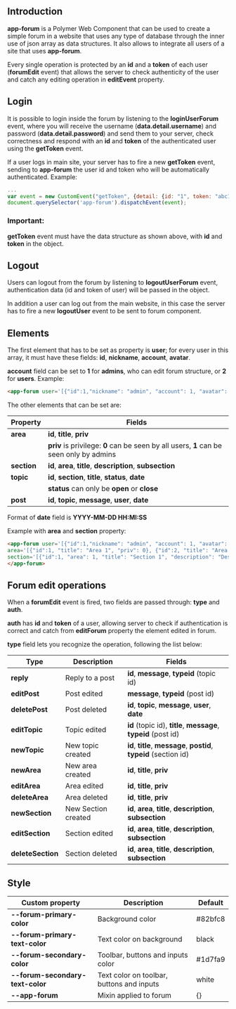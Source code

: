 ## Introduction
**app-forum** is a Polymer Web Component that can be used to create a simple forum in a website that uses any type of database through the inner use of json array as data structures. It also allows to integrate all users of a site that uses **app-forum**.

Every single operation is protected by an **id** and a **token** of each user (**forumEdit** event) that allows the server to check authenticity of the user and catch any editing operation in **editEvent** property.
 
## Login
It is possible to login inside the forum by listening to the **loginUserForum** event, where you will receive the username (**data.detail.username**) and password (**data.detail.password**) and send them to your server, check correctness and respond with an **id** and **token** of the authenticated user using the **getToken** event.

If a user logs in main site, your server has to fire a new **getToken** event, sending to **app-forum** the user id and token who will be automatically authenticated.
Example:
```javascript
...
var event = new CustomEvent("getToken", {detail: {id: "1", token: "abc1234"}});
document.querySelector('app-forum').dispatchEvent(event);
```
### Important: 
**getToken** event must have the data structure as shown above, with **id** and **token** in the object.
 
## Logout
Users can logout from the forum by listening to **logoutUserForum** event, authentication data (id and token of user) will be passed in the object.

In addition a user can log out from the main website, in this case the server has to fire a new **logoutUser** event to be sent to forum component.
 
## Elements
The first element that has to be set as property is **user**; for every user in this array,
it must have these fields: **id**, **nickname**, **account**, **avatar**.

**account** field can be set to **1** for __admins__, who can edit forum structure, or **2** for __users__.
Example:
```html
<app-forum user='[{"id":1,"nickname": "admin", "account": 1, "avatar": "images/users/avatar1.png"}, {"id":2, "nickname": "user", "account": 2, "avatar": "images/users/avatar2.png"}]'></app-forum>
```
The other elements that can be set are:

|Property    | Fields|
|----        |----------|
|**area**      | **id**, **title**, **priv**|
|              | **priv** is privilege: **0** can be seen by all users, **1** can be seen only by admins|
|**section**   | **id**, **area**, **title**, **description**, **subsection**|
|**topic**     | **id**, **section**, **title**, **status**, **date**|
|              | **status** can only be **open** or **close**|
|**post**      | **id**, **topic**, **message**, **user**, **date**|

Format of **date** field is **YYYY-MM-DD HH:MI:SS**

Example with **area** and **section** property:
```html
<app-forum user='[{"id":1,"nickname": "admin", "account": 1, "avatar": "images/users/avatar1.png"}, {"id":2, "nickname": "user", "account": 2, "avatar": "images/users/avatar2.png"}]' 
area='[{"id":1, "title": "Area 1", "priv": 0}, {"id":2, "title": "Area 2", "priv": 1}]' 
section='[{"id":1, "area": 1, "title": "Section 1", "description": "Description 1", "subsection": null}, {"id":2, "area": 2, "title": "Section 2", "description": "Description 2", "subsection": null}, {"id":3, "area": 1, "title": "Section 3", "description": "Description 3", "subsection": null}, {"id":4, "area": 1, "title": "Section 4", "description": "Description 4", "subsection": 1}]'>
</app-forum>
```
## Forum edit operations
When a **forumEdit** event is fired, two fields are passed through: **type** and **auth**.

**auth** has **id** and **token** of a user, allowing server to check if authentication is correct and catch from **editForum** property the element edited in forum.
 
**type** field lets you recognize the operation, following the list below:

|Type            | Description           | Fields|
|----------      |-------------          |----------|
|**reply**         | Reply to a post       | **id**, **message**, **typeid** (topic id)|
|**editPost**      | Post edited           | **message**, **typeid** (post id)|
|**deletePost**    | Post deleted          | **id**, **topic**, **message**, **user**, **date**|
|**editTopic**     | Topic edited          | **id** (topic id), **title**, **message**, **typeid** (post id)|
|**newTopic**      | New topic created     | **id**, **title**, **message**, **postid**, **typeid** (section id)|
|**newArea**       | New area created      | **id**, **title**, **priv**|
|**editArea**      | Area edited           | **id**, **title**, **priv**|
|**deleteArea**    | Area deleted          | **id**, **title**, **priv**|
|**newSection**    | New Section created   | **id**, **area**, **title**, **description**, **subsection**|
|**editSection**   | Section edited        | **id**, **area**, **title**, **description**, **subsection**|
|**deleteSection** | Section deleted       | **id**, **area**, **title**, **description**, **subsection**|     
 
## Style
|Custom property                 | Description                               | Default|
|----------------                |-------------                              |----------|
|**--forum-primary-color**         | Background color                          | #82bfc8|
|**--forum-primary-text-color**    | Text color on background                  | black|
|**--forum-secondary-color**       | Toolbar, buttons and inputs color         | #1d7fa9|
|**--forum-secondary-text-color**  | Text color on toolbar, buttons and inputs | white|
|**--app-forum**                   | Mixin applied to forum                    | {}|
